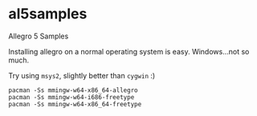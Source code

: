 # al5samples
Allegro 5 Samples

Installing allegro on a normal operating system is easy. Windows...not so much.

Try using `msys2`, slightly better than `cygwin` :)

```pacman -Ss mingw-w64-i686-allegro
pacman -Ss mmingw-w64-x86_64-allegro
pacman -Ss mmingw-w64-i686-freetype
pacman -Ss mmingw-w64-x86_64-freetype
```
